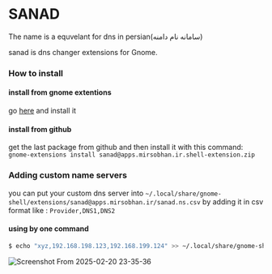# SANAD
The name is a equvelant for dns in persian(سامانه نام دامنه) 

sanad is dns changer extensions for Gnome.

### How to install
#### install from gnome extentions
go [here]([url](https://extensions.gnome.org/extension/7861/sanad/)) and install it 
#### install from github
get the last package from github and then install it with this command: `gnome-extensions install sanad@apps.mirsobhan.ir.shell-extension.zip`

### Adding custom name servers
you can put your custom dns server into `~/.local/share/gnome-shell/extensions/sanad@apps.mirsobhan.ir/sanad.ns.csv` by adding it in csv format like : `Provider,DNS1,DNS2`
#### using by one command
```bash
$ echo "xyz,192.168.198.123,192.168.199.124" >> ~/.local/share/gnome-shell/extensions/sanad@apps.mirsobhan.ir/sanad.ns.csv
```

![Screenshot From 2025-02-20 23-35-36](https://github.com/user-attachments/assets/b9e1cd75-1406-4d35-9bd8-1ff9892ec39c)


